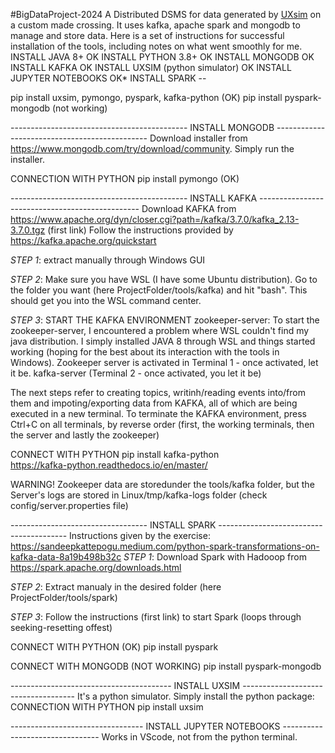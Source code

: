 #BigDataProject-2024
A Distributed DSMS for data generated by [UXsim](https://github.com/toruseo/UXsim) on a custom made crossing. It uses kafka, apache spark and mongodb to manage and store data. 
Here is a set of instructions for successful installation of the tools, including notes on what went smoothly for me. 
INSTALL JAVA 8+                         OK
INSTALL PYTHON 3.8+                     OK
INSTALL MONGODB                         OK
INSTALL KAFKA                           OK
INSTALL UXSIM (python simulator)        OK
INSTALL JUPYTER NOTEBOOKS               OK*
INSTALL SPARK                           --


pip install uxsim, pymongo, pyspark, kafka-python  (OK)
pip install pyspark-mongodb (not working)

-------------------------------------------- INSTALL MONGODB ----------------------------------------------
Download installer from https://www.mongodb.com/try/download/community.
Simply run the installer.

CONNECTION WITH PYTHON
pip install pymongo             (OK)

-------------------------------------------- INSTALL KAFKA ------------------------------------------------
Download KAFKA from https://www.apache.org/dyn/closer.cgi?path=/kafka/3.7.0/kafka_2.13-3.7.0.tgz (first link)
Follow the instructions provided by https://kafka.apache.org/quickstart

*STEP 1*: extract manually through Windows GUI

*STEP 2*: Make sure you have WSL (I have some Ubuntu distribution). 
        Go to the folder you want (here ProjectFolder/tools/kafka) and hit "bash".
        This should get you into the WSL command center.

*STEP 3*: START THE KAFKA ENVIRONMENT 
        zookeeper-server: To start the zookeeper-server, I encountered a problem 
        where WSL couldn't find my java distribution. I simply installed JAVA 8 
        through WSL and things started working (hoping for the best about its 
        interaction with the tools in Windows). Zookeeper server is activated in 
        Terminal 1 - once activated, let it be.
        kafka-server (Terminal 2 - once activated, you let it be)
        
The next steps refer to creating topics, writinh/reading events into/from them and 
impoting/exporting data from KAFKA, all of which  are being executed in a new terminal.
To terminate the KAFKA environment, press Ctrl+C on all terminals, by reverse order 
(first, the working terminals, then the server and lastly the zookeeper)

CONNECT WITH PYTHON 
pip install kafka-python        
https://kafka-python.readthedocs.io/en/master/

WARNING! Zookeeper data are storedunder the tools/kafka folder, but the Server's logs 
are stored in Linux/tmp/kafka-logs folder (check config/server.properties file)

---------------------------------- INSTALL SPARK ----------------------------------------
Instructions given by the exercise: https://sandeepkattepogu.medium.com/python-spark-transformations-on-kafka-data-8a19b498b32c
*STEP 1*: Download Spark with Hadooop from https://spark.apache.org/downloads.html

*STEP 2*: Extract manualy in the desired folder (here ProjectFolder/tools/spark)

*STEP 3*: Follow the instructions (first link) to start Spark (loops through seeking-resetting offest)

CONNECT WITH PYTHON             (OK)
pip install pyspark 

CONNECT WITH MONGODB            (NOT WORKING)
pip install pyspark-mongodb


---------------------------------------- INSTALL UXSIM ------------------------------------
It's a python simulator. Simply install the python package:
CONNECTION WITH PYTHON
pip install uxsim


--------------------------------- INSTALL JUPYTER NOTEBOOKS --------------------------------
Works in VScode, not from the python terminal.











